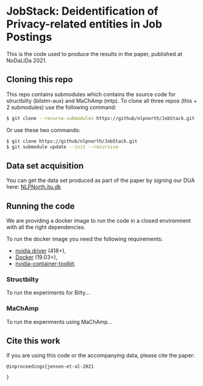 # JobStack: Deidentification of Privacy-related entities in Job Postings

This is the code used to produce the results in the paper, published at NoDaLiDa 2021.

## Cloning this repo

This repo contains submodules which contains the source code for structbilty (bilstm-aux) and MaChAmp (mtp). 
To clone all three repos (this + 2 submodules) use the following command:

```bash
$ git clone --recurse-submodules https://github/nlpnorth/JobStack.git
```

Or use these two commands:

```bash
$ git clone https://github/nlpnorth/JobStack.git 
$ git submodule update --init --recursive
```

## Data set acquisition

You can get the data set produced as part of the paper by signing our DUA here: [NLPNorth.itu.dk](https://itu.dk)


## Running the code

We are providing a docker image to run the code in a closed environment with all the right dependencies. 

To run the docker image you need the following requirements:

  - [nvidia driver](https://docs.nvidia.com/cuda/cuda-installation-guide-linux/index.html#package-manager-installation) (418+), 
  - [Docker](https://docs.docker.com/install/linux/docker-ce/ubuntu/) (19.03+), 
  - [nvidia-container-toolkit](https://github.com/NVIDIA/nvidia-docker#quickstart).

### Structbilty

To run the experiments for Bilty...

### MaChAmp

To run the experiments using MaChAmp...


## Cite this work

If you are using this code or the accompanying data, please cite the paper:

```
@inproceedings{jensen-et-al-2021

}
``` 
